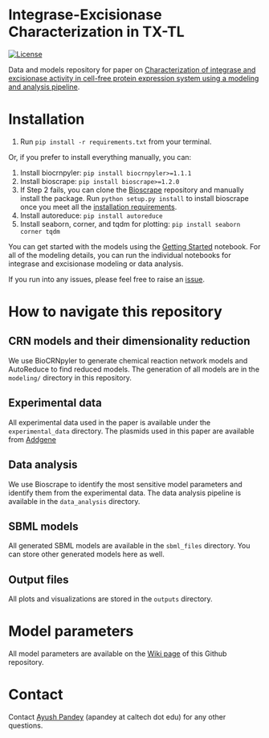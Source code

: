 # Integrase-Excisionase Characterization in TX-TL

[![License](https://img.shields.io/badge/License-MIT-blue.svg)](https://opensource.org/license/mit/)

Data and models repository for paper on [Characterization of integrase and excisionase activity in cell-free protein expression system using a modeling and analysis pipeline](https://pubs.acs.org/doi/pdf/10.1021/acssynbio.2c00534). 

# Installation

1. Run `pip install -r requirements.txt` from your terminal.

Or, if you prefer to install everything manually, you can:
1. Install biocrnpyler: `pip install biocrnpyler>=1.1.1`
2. Install bioscrape: `pip install bioscrape>=1.2.0`
3. If Step 2 fails, you can clone the [Bioscrape](https://github.com/biocircuits/bioscrape/) repository and manually install the package. Run `python setup.py install` to install bioscrape once you meet all the [installation requirements](https://github.com/biocircuits/bioscrape/wiki/Installation).
4. Install autoreduce: `pip install autoreduce`
5. Install seaborn, corner, and tqdm for plotting: `pip install seaborn corner tqdm`

You can get started with the models using the [Getting Started](https://github.com/ayush9pandey/integrase-excisionase-characterization/blob/main/Getting%20started.ipynb) notebook. For all of the modeling details, you can run the individual notebooks for integrase and excisionase modeling or data analysis.

If you run into any issues, please feel free to raise an [issue](https://github.com/ayush9pandey/integrase-excisionase-characterization/issues).

# How to navigate this repository

## CRN models and their dimensionality reduction
We use BioCRNpyler to generate chemical reaction network models and AutoReduce to find reduced models. The generation of all models are in the `modeling/` directory in this repository.

## Experimental data
All experimental data used in the paper is available under the `experimental_data` directory. The plasmids used in this paper are available from [Addgene](https://www.addgene.org/browse/article/28233404/)

## Data analysis
We use Bioscrape to identify the most sensitive model parameters and identify them from the experimental data. The data analysis pipeline is available in the `data_analysis` directory.

## SBML models
All generated SBML models are available in the `sbml_files` directory. You can store other generated models here as well.

## Output files
All plots and visualizations are stored in the `outputs` directory. 

# Model parameters

All model parameters are available on the [Wiki page](https://github.com/ayush9pandey/integrase-excisionase-characterization/wiki/) of this Github repository.

# Contact

Contact [Ayush Pandey](https://www.its.caltech.edu/~apandey/) (apandey at caltech dot edu) for any other questions.
